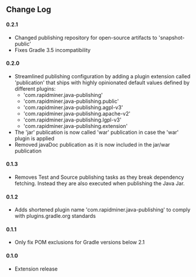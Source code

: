 ## Change Log

#### 0.2.1
* Changed publishing repository for open-source artifacts to 'snapshot-public'
* Fixes Gradle 3.5 incompatibility

#### 0.2.0
* Streamlined publishing configuration by adding a plugin extension called 'publication' that ships with highly opinionated 
  default values defined by different plugins:
    * 'com.rapidminer.java-publishing'
    * 'com.rapidminer.java-publishing.public' 
    * 'com.rapidminer.java-publishing.agpl-v3'
    * 'com.rapidminer.java-publishing.apache-v2'
    * 'com.rapidminer.java-publishing.lgpl-v3'
    * 'com.rapidminer.java-publishing.extension'
* The 'jar' publication is now called 'war' publication in case the 'war' plugin is applied
* Removed javaDoc publication as it is now included in the jar/war publication

#### 0.1.3
* Removes Test and Source publishing tasks as they break dependency fetching. Instead they are also executed when publishing the Java Jar.

#### 0.1.2
* Adds shortened plugin name 'com.rapidminer.java-publishing' to comply with plugins.gradle.org standards

#### 0.1.1
* Only fix POM exclusions for Gradle versions below 2.1

#### 0.1.0 
* Extension release






